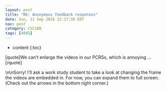 ```yaml
---
layout: post
title: "RE: Anonymous feedback responses"
date: Sun, 11 Sep 2016 22:17:30 EDT
nav: post
category: CSC108
tags: [4045]
---
```


* content
{:toc}

[quote]We can’t enlarge the videos in our PCRSs, which is annoying ...[/quote]
<!-- more -->
<p>\n\nSorry! I’ll ask a work study student to take a look at changing the frame the videos are embedded in. For now, you can expand them to full screen. (Check out the arrows in the bottom right corner.)</p>
